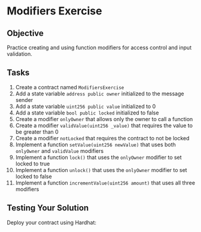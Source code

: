 # Modifiers Exercise

## Objective

Practice creating and using function modifiers for access control and input validation.

## Tasks

1. Create a contract named `ModifiersExercise`
2. Add a state variable `address public owner` initialized to the message sender
3. Add a state variable `uint256 public value` initialized to 0
4. Add a state variable `bool public locked` initialized to false
5. Create a modifier `onlyOwner` that allows only the owner to call a function
6. Create a modifier `validValue(uint256 _value)` that requires the value to be greater than 0
7. Create a modifier `notLocked` that requires the contract to not be locked
8. Implement a function `setValue(uint256 newValue)` that uses both `onlyOwner` and `validValue` modifiers
9. Implement a function `lock()` that uses the `onlyOwner` modifier to set locked to true
10. Implement a function `unlock()` that uses the `onlyOwner` modifier to set locked to false
11. Implement a function `incrementValue(uint256 amount)` that uses all three modifiers

## Testing Your Solution

Deploy your contract using Hardhat: 